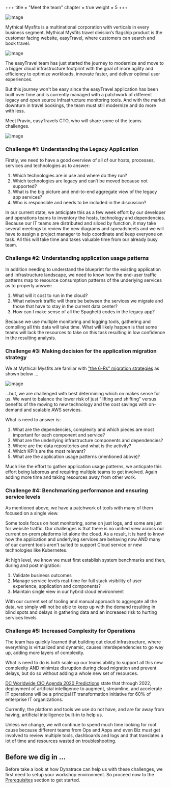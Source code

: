 +++
title = "Meet the team"
chapter = true
weight = 5
+++

![image](/images/mm.png)

Mythical Mysfits is a multinational corporation with verticals in every business segment. Mythical Mysfits travel division’s flagship product is the customer facing website, easyTravel, where customers can search and book travel. 

![image](/images/ez-logo.png)

The easyTravel team has just started the journey to modernize and move to a bigger cloud infrastructure footprint with the goal of more agility and efficiency to optimize workloads, innovate faster, and deliver optimal user experiences. 

But this journey won't be easy since the easyTravel application has been built over time and is currently managed with a patchwork of different legacy and open source infrastructure monitoring tools. And with the market downturn in travel bookings, the team must still modernize and do more with less.

Meet Pravin, easyTravels CTO, who will share some of the teams challenges.

![image](/images/pravin.png)

### Challenge #1: Understanding the Legacy Application

Firstly, we need to have a good overview of all of our hosts, processes, services and technologies as to answer:

1. Which technologies are in use and where do they run?
1. Which technologies are legacy and can’t be moved because not supported?
1. What is the big picture and end-to-end aggregate view of the legacy app services?
1. Who is responsible and needs to be included in the discussion?

In our current state, we anticipate this as a few week effort by our developer and operations teams to inventory the hosts, technology and dependencies. Because our IT teams are distributed and siloed by function, it may take several meetings to review the new diagrams and spreadsheets and we will have to assign a project manager to help coordinate and keep everyone on task.  All this will take time and takes valuable time from our already busy team.

### Challenge #2: Understanding application usage patterns

In addition needing to understand the blueprint for the existing application and infrastructure landscape, we need to know how the end-user traffic patterns map to resource consumption patterns of the underlying services as to properly answer:

1. What will it cost to run in the cloud? 
1. What network traffic will there be between the services we migrate and those that have to stay in the current data center?
1. How can I make sense of all the Spaghetti codes in the legacy app?

Because we use multiple monitoring and logging tools, gathering and compiling all this data will take time.  What will likely happen is that some teams will lack the resources to take on this task resulting in low confidence in the resulting analysis.

### Challenge #3: Making decision for the application migration strategy 

We at Mythical Mysfits are familar with ["the 6-Rs" migration strategies](https://docs.aws.amazon.com/whitepapers/latest/aws-migration-whitepaper/the-6-rs-6-application-migration-strategies.html) as shown below ...

![image](/images/cloud-migration-strategies-new.png)

...but, we are challenged with best determining which on makes sense for us.  We want to balance the lower risk of just "lifting and shifting" versus benefits of the moving to new technology and the cost savings with on-demand and scalable AWS services. 

What is need to answer is:

1. What are the dependencies, complexity and which pieces are most important for each component and service?
1. What are the underlying infrastructure components and dependencies?
1. Where are the data repositories and what is the activity?
1. Which KPI’s are the most relevant?
1. What are the application usage patterns (mentioned above)?

Much like the effort to gather application usage patterns, we anticpate this effort being laborous and requiring multiple teams to get involved.  Again adding more time and taking resources away from other work.

### Challenge #4: Benchmarking performance and ensuring service levels

As mentioned above, we have a patchwork of tools with many of them focused on a single view.  

Some tools focus on host monitoring, some on just logs, and some are just for website traffic. Our challenges is that there is no unified view across our current on-prem platforms let alone the cloud.  As a result, it is hard to know how the application and underlying services are behaving now AND many of our current tools aren't suited to support Cloud service or new technologies like Kubernetes. 

At high level, we know we must first establish system benchmarks and then, during and post migration:

1. Validate business outcomes
1. Manage service levels real-time for full stack visibility of user experience, application and components?
1. Maintain single view in our hybrid cloud environment

With our current set of tooling and manual approach to aggregate all the data, we simply will not be able to keep up with the demand resulting in blind spots and delays in gathering data and an increased risk to hurting services levels.

### Challenge #5: Increased Complexity for Operations

The team has quickly learned that building out cloud infrastructure, where everything is virtualized and dynamic, causes interdependencies to go way up, adding more layers of complexity.  

What is need to do is both scale up our teams ability to support all this new complexity AND minimize disruption during cloud migration and prevent delays, but do so without adding a whole new set of resources.

[DC Worldwide CIO Agenda 2020 Predictions](https://www.idc.com/getdoc.jsp?containerId=prUS45616519) state that through 2022, deployment of artificial intelligence to augment, streamline, and accelerate IT operations will be a principal IT transformation initiative for 60% of enterprise IT organizations. 

Currently, the platform and tools we use do not have, and are far away from having, artificial intelligence built-in to help us.

Unless we change, we will continue to spend much time looking for root cause because different teams from Ops and Apps and even Biz must get involved to review multiple tools, dashboards and logs and that translates a lot of time and resources wasted on troubleshooting.

## Before we dig in ...

Before take a look at how Dynatrace can help us with these challenges, we first need to setup your workshop environment. So proceed now to the [Prerequisites](/10_prerequisites.html) section to get started.



